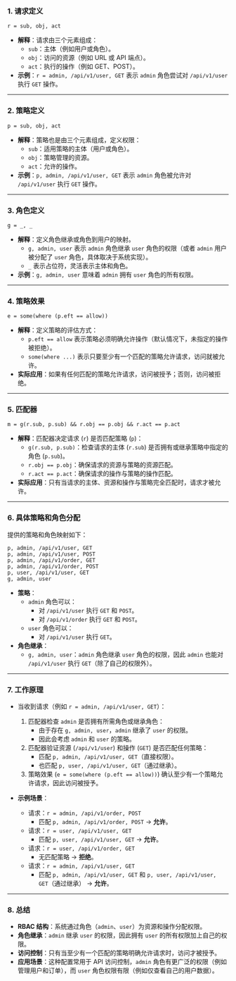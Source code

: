 ### 1. **请求定义**
```
r = sub, obj, act
```
- **解释**：请求由三个元素组成：
    - `sub`：主体（例如用户或角色）。
    - `obj`：访问的资源（例如 URL 或 API 端点）。
    - `act`：执行的操作（例如 GET、POST）。
- **示例**：`r = admin, /api/v1/user, GET` 表示 `admin` 角色尝试对 `/api/v1/user` 执行 `GET` 操作。

---

### 2. **策略定义**
```
p = sub, obj, act
```
- **解释**：策略也是由三个元素组成，定义权限：
    - `sub`：适用策略的主体（用户或角色）。
    - `obj`：策略管理的资源。
    - `act`：允许的操作。
- **示例**：`p, admin, /api/v1/user, GET` 表示 `admin` 角色被允许对 `/api/v1/user` 执行 `GET` 操作。

---

### 3. **角色定义**
```
g = _, _
```
- **解释**：定义角色继承或角色到用户的映射。
    - `g, admin, user` 表示 `admin` 角色继承 `user` 角色的权限（或者 `admin` 用户被分配了 `user` 角色，具体取决于系统实现）。
    - `_` 表示占位符，灵活表示主体和角色。
- **示例**：`g, admin, user` 意味着 `admin` 拥有 `user` 角色的所有权限。

---

### 4. **策略效果**
```
e = some(where (p.eft == allow))
```
- **解释**：定义策略的评估方式：
    - `p.eft == allow` 表示策略必须明确允许操作（默认情况下，未指定的操作被拒绝）。
    - `some(where ...)` 表示只要至少有一个匹配的策略允许请求，访问就被允许。
- **实际应用**：如果有任何匹配的策略允许请求，访问被授予；否则，访问被拒绝。

---

### 5. **匹配器**
```
m = g(r.sub, p.sub) && r.obj == p.obj && r.act == p.act
```
- **解释**：匹配器决定请求 (`r`) 是否匹配策略 (`p`)：
    - `g(r.sub, p.sub)`：检查请求的主体 (`r.sub`) 是否拥有或继承策略中指定的角色 (`p.sub`)。
    - `r.obj == p.obj`：确保请求的资源与策略的资源匹配。
    - `r.act == p.act`：确保请求的操作与策略的操作匹配。
- **实际应用**：只有当请求的主体、资源和操作与策略完全匹配时，请求才被允许。

---

### 6. **具体策略和角色分配**
提供的策略和角色映射如下：
```
p, admin, /api/v1/user, GET
p, admin, /api/v1/user, POST
p, admin, /api/v1/order, GET
p, admin, /api/v1/order, POST
p, user, /api/v1/user, GET
g, admin, user
```
- **策略**：
    - `admin` 角色可以：
        - 对 `/api/v1/user` 执行 `GET` 和 `POST`。
        - 对 `/api/v1/order` 执行 `GET` 和 `POST`。
    - `user` 角色可以：
        - 对 `/api/v1/user` 执行 `GET`。
- **角色继承**：
    - `g, admin, user`：`admin` 角色继承 `user` 角色的权限，因此 `admin` 也能对 `/api/v1/user` 执行 `GET`（除了自己的权限外）。

---

### 7. **工作原理**
- 当收到请求（例如 `r = admin, /api/v1/user, GET`）：
    1. 匹配器检查 `admin` 是否拥有所需角色或继承角色：
        - 由于存在 `g, admin, user`，`admin` 继承了 `user` 的权限。
        - 因此会考虑 `admin` 和 `user` 的策略。
    2. 匹配器验证资源 (`/api/v1/user`) 和操作 (`GET`) 是否匹配任何策略：
        - 匹配 `p, admin, /api/v1/user, GET`（直接权限）。
        - 也匹配 `p, user, /api/v1/user, GET`（通过继承）。
    3. 策略效果 (`e = some(where (p.eft == allow))`) 确认至少有一个策略允许请求，因此访问被授予。

- **示例场景**：
    - 请求：`r = admin, /api/v1/order, POST`
        - 匹配 `p, admin, /api/v1/order, POST` → **允许**。
    - 请求：`r = user, /api/v1/user, GET`
        - 匹配 `p, user, /api/v1/user, GET` → **允许**。
    - 请求：`r = user, /api/v1/order, GET`
        - 无匹配策略 → **拒绝**。
    - 请求：`r = admin, /api/v1/user, GET`
        - 匹配 `p, admin, /api/v1/user, GET` 和 `p, user, /api/v1/user, GET`（通过继承） → **允许**。

---

### 8. **总结**
- **RBAC 结构**：系统通过角色（`admin`、`user`）为资源和操作分配权限。
- **角色继承**：`admin` 继承 `user` 的权限，因此拥有 `user` 的所有权限加上自己的权限。
- **访问控制**：只有当至少有一个匹配的策略明确允许请求时，访问才被授予。
- **应用场景**：这种配置常用于 API 访问控制，`admin` 角色有更广泛的权限（例如管理用户和订单），而 `user` 角色权限有限（例如仅查看自己的用户数据）。